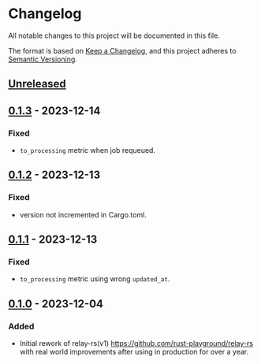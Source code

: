 # Changelog
All notable changes to this project will be documented in this file.

The format is based on [Keep a Changelog](https://keepachangelog.com/en/1.0.0/),
and this project adheres to [Semantic Versioning](https://semver.org/spec/v2.0.0.html).

## [Unreleased]

## [0.1.3] - 2023-12-14
### Fixed
- `to_processing` metric when job requeued.

## [0.1.2] - 2023-12-13
### Fixed
- version not incremented in Cargo.toml.

## [0.1.1] - 2023-12-13
### Fixed
- `to_processing` metric using wrong `updated_at`.

## [0.1.0] - 2023-12-04
### Added
- Initial rework of relay-rs(v1) https://github.com/rust-playground/relay-rs with real world improvements after using in production for over a year.

[Unreleased]: https://github.com/relay-io/relay/compare/v0.1.3...HEAD
[0.1.3]: https://github.com/relay-io/relay/compare/v0.1.2...v0.1.3
[0.1.2]: https://github.com/relay-io/relay/compare/v0.1.1...v0.1.2
[0.1.1]: https://github.com/relay-io/relay/compare/v0.1.0...v0.1.1
[0.1.0]: https://github.com/relay-io/relay/compare/70cfed7...v0.1.0
